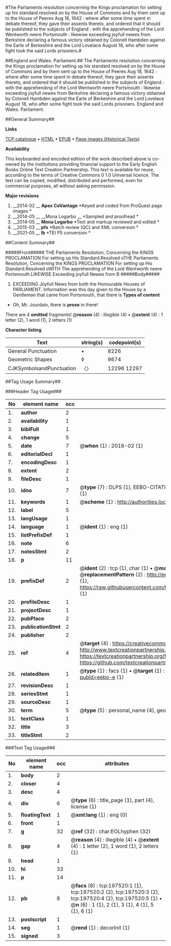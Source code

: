 #The Parliaments resolution concerning the Kings proclamation for setting up his standard resolved on by the House of Commons and by them sent up to the House of Peeres Aug 18, 1642 : where after some time spent in debate thereof, they gave their assents thereto, and ordered that it should be published to the subjects of England : with the apprehending of the Lord Wentworth neere Portsmouth : likewise exceeding joyfull newes from Berkshire declaring a famous victory obtained by Colonell Hambden against the Earle of Berkeshire and the Lord Lovelace August 18, who after some fight took the said Lords prisoners.#

##England and Wales. Parliament.##
The Parliaments resolution concerning the Kings proclamation for setting up his standard resolved on by the House of Commons and by them sent up to the House of Peeres Aug 18, 1642 : where after some time spent in debate thereof, they gave their assents thereto, and ordered that it should be published to the subjects of England : with the apprehending of the Lord Wentworth neere Portsmouth : likewise exceeding joyfull newes from Berkshire declaring a famous victory obtained by Colonell Hambden against the Earle of Berkeshire and the Lord Lovelace August 18, who after some fight took the said Lords prisoners.
England and Wales. Parliament.

##General Summary##

**Links**

[TCP catalogue](http://www.ota.ox.ac.uk/tcp/)  • 
[HTML](http://tei.it.ox.ac.uk/tcp/Texts-HTML/free/B22/B22196.html)  • 
[EPUB](http://tei.it.ox.ac.uk/tcp/Texts-EPUB/free/B22/B22196.epub) • 
[Page images (Historical Texts)](https://historicaltexts.jisc.ac.uk/eebo-12229296e)

**Availability**

This keyboarded and encoded edition of the work described above is co-owned by the
    institutions providing financial support to the Early English Books Online Text Creation
    Partnership. This text is available for reuse, according to the terms of  Creative Commons 0 1.0 Universal
    licence. The text can be copied, modified, distributed and performed, even for commercial
    purposes, all without asking permission.

**Major revisions**

1. __2014-02 __ __Apex CoVantage__ *Keyed and coded from ProQuest page images *
1. __2014-05 __ __Mona Logarbo __ *Sampled and proofread *
1. __2014-05 __ __Mona Logarbo__ *Text and markup reviewed and edited *
1. __2015-03 __ __pfs__ *Batch review (QC) and XML conversion *
1. __2021-05 __ __lb__ *TEI P5 conversion *

##Content Summary##

#####Front#####
THE Parliaments Resolution, Concerning the KINGS PROCLAMATION For setting up His Standard.Resolved oTHE Parliaments Resolution, Concerning the KINGS PROCLAMATION For setting up His Standard.Resolved oWITH The apprehending of the Lord Wentworth neere Portsmouth.LIKEWISE Exceeding joyfull Newes from B
#####Body#####

1. EXCEEDING Joyfull News from both the Honourable Houses of PARLIAMENT.
Information was this day given to the House by a Gentleman that came from Portsmouth, that there is 
**Types of content**

  * Oh, Mr. Jourdain, there is **prose** in there!

There are 4 **omitted** fragments! 
 @__reason__ (4) : illegible (4)  •  @__extent__ (4) : 1 letter (2), 1 word (1), 2 letters (1)

**Character listing**


|Text|string(s)|codepoint(s)|
|---|---|---|
|General Punctuation|•|8226|
|Geometric Shapes|◊|9674|
|CJKSymbolsandPunctuation|〈〉|12296 12297|

##Tag Usage Summary##

###Header Tag Usage###

|No|element name|occ|attributes|
|---|---|---|---|
|1.|__author__|2||
|2.|__availability__|1||
|3.|__biblFull__|1||
|4.|__change__|5||
|5.|__date__|7| @__when__ (1) : 2016-02 (1)|
|6.|__editorialDecl__|1||
|7.|__encodingDesc__|1||
|8.|__extent__|2||
|9.|__fileDesc__|1||
|10.|__idno__|7| @__type__ (7) : DLPS (1), EEBO-CITATION (1), VID (1), EEBO-PROQUEST (1), STC (2), OCLC (1)|
|11.|__keywords__|1| @__scheme__ (1) : http://authorities.loc.gov/ (1)|
|12.|__label__|5||
|13.|__langUsage__|1||
|14.|__language__|1| @__ident__ (1) : eng (1)|
|15.|__listPrefixDef__|1||
|16.|__note__|6||
|17.|__notesStmt__|2||
|18.|__p__|11||
|19.|__prefixDef__|2| @__ident__ (2) : tcp (1), char (1)  •  @__matchPattern__ (2) : ([0-9\-]+):([0-9IVX]+) (1), (.+) (1)  •  @__replacementPattern__ (2) : http://eebo.chadwyck.com/downloadtiff?vid=$1&page=$2 (1), https://raw.githubusercontent.com/textcreationpartnership/Texts/master/tcpchars.xml#$1 (1)|
|20.|__profileDesc__|1||
|21.|__projectDesc__|1||
|22.|__pubPlace__|2||
|23.|__publicationStmt__|2||
|24.|__publisher__|2||
|25.|__ref__|4| @__target__ (4) : https://creativecommons.org/publicdomain/zero/1.0/ (1), http://www.textcreationpartnership.org/docs/. (1), https://textcreationpartnership.org/faq/#faq05 (1), https://github.com/textcreationpartnership (1)|
|26.|__relatedItem__|1| @__type__ (1) : facs (1)  •  @__target__ (1) : https://data.historicaltexts.jisc.ac.uk/view?pubId=eebo-e (1)|
|27.|__revisionDesc__|1||
|28.|__seriesStmt__|1||
|29.|__sourceDesc__|1||
|30.|__term__|5| @__type__ (5) : personal_name (4), geographic_name (1)|
|31.|__textClass__|1||
|32.|__title__|3||
|33.|__titleStmt__|2||


###Text Tag Usage###

|No|element name|occ|attributes|
|---|---|---|---|
|1.|__body__|2||
|2.|__closer__|4||
|3.|__desc__|4||
|4.|__div__|6| @__type__ (6) : title_page (1), part (4), license (1)|
|5.|__floatingText__|1| @__xml:lang__ (1) : eng (0)|
|6.|__front__|1||
|7.|__g__|32| @__ref__ (32) : char:EOLhyphen (32)|
|8.|__gap__|4| @__reason__ (4) : illegible (4)  •  @__extent__ (4) : 1 letter (2), 1 word (1), 2 letters (1)|
|9.|__head__|1||
|10.|__hi__|33||
|11.|__p__|14||
|12.|__pb__|8| @__facs__ (8) : tcp:197520:1 (1), tcp:197520:2 (2), tcp:197520:3 (2), tcp:197520:4 (2), tcp:197520:5 (1)  •  @__n__ (6) : 1 (1), 2 (1), 3 (1), 4 (1), 5 (1), 6 (1)|
|13.|__postscript__|1||
|14.|__seg__|1| @__rend__ (1) : decorInit (1)|
|15.|__signed__|3||
